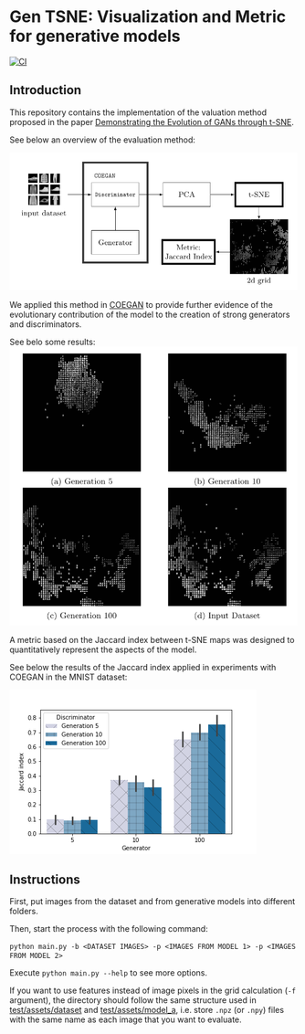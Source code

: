 # Gen TSNE: Visualization and Metric for generative models

[![CI](https://github.com/vfcosta/gen-tsne/actions/workflows/ci.yml/badge.svg)](https://github.com/vfcosta/gen-tsne/actions/workflows/ci.yml)

## Introduction

This repository contains the implementation of the valuation method proposed in the paper [Demonstrating the Evolution of GANs through t-SNE](https://link.springer.com/chapter/10.1007/978-3-030-72699-7_39).

See below an overview of the evaluation method:

![](images/tsne-eval.png)

We applied this method in [COEGAN](https://github.com/vfcosta/coegan) to provide further evidence of the evolutionary contribution of the model to the creation of strong generators and discriminators.

See belo some results:
![](images/results.png)

A metric based on the Jaccard index between t-SNE maps was designed to quantitatively represent the aspects of the model.

See below the results of the Jaccard index applied in experiments with COEGAN in the MNIST dataset:

![](images/jaccard.png)

## Instructions

First, put images from the dataset and from generative models into different folders.

Then, start the process with the following command:
```
python main.py -b <DATASET IMAGES> -p <IMAGES FROM MODEL 1> -p <IMAGES FROM MODEL 2>
```

Execute `python main.py --help` to see more options.

If you want to use features instead of image pixels in the grid calculation (`-f` argument), the directory should follow the same structure used in [test/assets/dataset](/test/assets/dataset) and [test/assets/model_a](/test/assets/model_a), i.e. store `.npz` (or `.npy`) files with the same name as each image that you want to evaluate.
